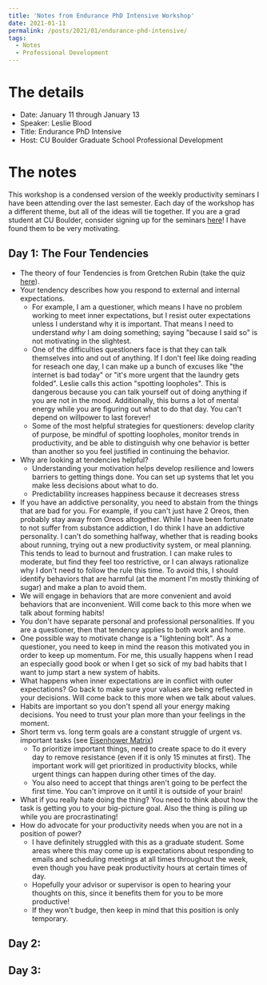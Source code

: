 ```yaml
---
title: 'Notes from Endurance PhD Intensive Workshop'
date: 2021-01-11
permalink: /posts/2021/01/endurance-phd-intensive/
tags:
  - Notes
  - Professional Development
---
```


# The details
- Date: January 11 through January 13
- Speaker: Leslie Blood
- Title: Endurance PhD Intensive
- Host: CU Boulder Graduate School Professional Development

# The notes

This workshop is a condensed version of the weekly productivity seminars I have been attending over the last semester. Each day of the workshop has a different theme, but all of the ideas will tie together. If you are a grad student at CU Boulder, consider signing up for the seminars [here](https://www.colorado.edu/graduateschool/endurance-phd)! I have found them to be very motivating.

## Day 1: The Four Tendencies

- The theory of four Tendencies is from Gretchen Rubin (take the quiz [here](https://quiz.gretchenrubin.com)).
- Your tendency describes how you respond to external and internal expectations. 
	- For example, I am a questioner, which means I have no problem working to meet inner expectations, but I resist outer expectations unless I understand why it is important. That means I need to understand _why_ I am doing something; saying "because I said so" is not motivating in the slightest.
	- One of the difficulties questioners face is that they can talk themselves into and out of anything. If I don't feel like doing reading for reseach one day, I can make up a bunch of excuses like "the internet is bad today" or "it's more urgent that the laundry gets folded". Leslie calls this action "spotting loopholes". This is dangerous because you can talk yourself out of doing anything if you are not in the mood. Additionally, this burns a lot of mental energy while you are figuring out what to do that day. You can't depend on willpower to last forever!
	- Some of the most helpful strategies for questioners: develop clarity of purpose, be mindful of spotting loopholes, monitor trends in productivity, and be able to distinguish why one behavior is better than another so you feel justified in continuing the behavior.
- Why are looking at tendencies helpful?
	- Understanding your motivation helps develop resilience and lowers barriers to getting things done. You can set up systems that let you make less decisions about what to do.
	- Predictability increases happiness because it decreases stress
- If you have an addictive personality, you need to abstain from the things that are bad for you. For example, if you can't just have 2 Oreos, then probably stay away from Oreos altogether. While I have been fortunate to not suffer from substance addiction, I do think I have an addictive personality. I can't do something halfway, whether that is reading books about running, trying out a new productivity system, or meal planning. This tends to lead to burnout and frustration. I can make rules to moderate, but find they feel too restrictive, or I can always rationalize why I don't need to follow the rule this time. To avoid this, I should identify behaviors that are harmful (at the moment I'm mostly thinking of sugar) and make a plan to avoid them.
- We will engage in behaviors that are more convenient and avoid behaviors that are inconvenient. Will come back to this more when we talk about forming habits!
- You don't have separate personal and professional personalities. If you are a questioner, then that tendency applies to both work and home.
- One possible way to motivate change is a "lightening bolt". As a questioner, you need to keep in mind the reason this motivated you in order to keep up momentum. For me, this usually happens when I read an especially good book or when I get so sick of my bad habits that I want to jump start a new system of habits.
- What happens when inner expectations are in conflict with outer expectations? Go back to make sure your values are being reflected in your decisions. Will come back to this more when we talk about values.
- Habits are important so you don't spend all your energy making decisions. You need to trust your plan more than your feelings in the moment.
- Short term vs. long term goals are a constant struggle of urgent vs. important tasks (see [Eisenhower Matrix](https://www.eisenhower.me/eisenhower-matrix/))
	- To prioritize important things, need to create space to do it every day to remove resistance (even if it is only 15 minutes at first). The important work will get prioritized in productivity blocks, while urgent things can happen during other times of the day.
	- You also need to accept that things aren't going to be perfect the first time. You can't improve on it until it is outside of your brain!
- What if you really hate doing the thing? You need to think about how the task is getting you to your big-picture goal. Also the thing is piling up while you are procrastinating!
- How do advocate for your productivity needs when you are not in a position of power? 
	- I have definitely struggled with this as a graduate student. Some areas where this may come up is expectations about responding to emails and scheduling meetings at all times throughout the week, even though you have peak productivity hours at certain times of day. 
	- Hopefully your advisor or supervisor is open to hearing your thoughts on this, since it benefits them for you to be more productive!
	- If they won't budge, then keep in mind that this position is only temporary.

## Day 2:

## Day 3: